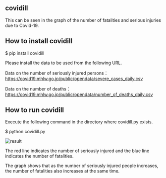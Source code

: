 ## covidill
This can be seen in the graph of the number of fatalities and serious injuries due to Covid-19.
## How to install covidill
$ pip install covidill

Please install the data to be used from the following URL.

Data on the number of seriously injured persons：
https://covid19.mhlw.go.jp/public/opendata/severe_cases_daily.csv

Data on the number of deaths：
https://covid19.mhlw.go.jp/public/opendata/number_of_deaths_daily.csv

## How to run covidill
Execute the following command in the directory where covidill.py exists.<br>

$ python covidill.py

![result](https://user-images.githubusercontent.com/78309273/174234983-3d6f7daf-97be-4922-9e14-882b4c62827e.png)

The red line indicates the number of seriously injured and the blue line indicates the number of fatalities.

The graph shows that as the number of seriously injured people increases, the number of fatalities also increases at the same time.
